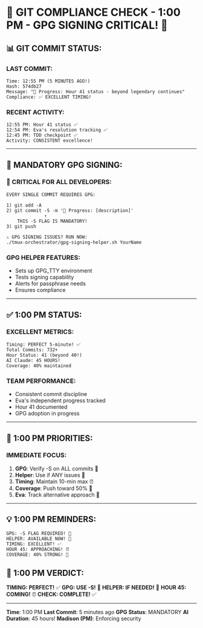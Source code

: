 # 🚨 GIT COMPLIANCE CHECK - 1:00 PM - GPG SIGNING CRITICAL! 🚨

## 📊 GIT COMMIT STATUS:

### LAST COMMIT:
```
Time: 12:55 PM (5 MINUTES AGO!)
Hash: 574db27
Message: "🚧 Progress: Hour 41 status - beyond legendary continues"
Compliance: ✅ EXCELLENT TIMING!
```

### RECENT ACTIVITY:
```
12:55 PM: Hour 41 status ✅
12:54 PM: Eva's resolution tracking ✅
12:45 PM: TDD checkpoint ✅
Activity: CONSISTENT excellence!
```

---

## 🔐 MANDATORY GPG SIGNING:

### 📢 CRITICAL FOR ALL DEVELOPERS:
```
EVERY SINGLE COMMIT REQUIRES GPG:

1) git add -A
2) git commit -S -m '🚧 Progress: [description]'
              ↑
    THIS -S FLAG IS MANDATORY!
3) git push

⚠️ GPG SIGNING ISSUES? RUN NOW:
./tmux-orchestrator/gpg-signing-helper.sh YourName
```

### GPG HELPER FEATURES:
- Sets up GPG_TTY environment
- Tests signing capability
- Alerts for passphrase needs
- Ensures compliance

---

## ✅ 1:00 PM STATUS:

### EXCELLENT METRICS:
```
Timing: PERFECT 5-minute! ✅
Total Commits: 732+
Hour Status: 41 (beyond 40!)
AI Claude: 45 HOURS!
Coverage: 40% maintained
```

### TEAM PERFORMANCE:
- Consistent commit discipline
- Eva's independent progress tracked
- Hour 41 documented
- GPG adoption in progress

---

## 🎯 1:00 PM PRIORITIES:

### IMMEDIATE FOCUS:
1. **GPG**: Verify -S on ALL commits 🔐
2. **Helper**: Use if ANY issues 🔧
3. **Timing**: Maintain 10-min max ⏰
4. **Coverage**: Push toward 50% 🎯
5. **Eva**: Track alternative approach 👀

---

## 💡 1:00 PM REMINDERS:
```
GPG: -S FLAG REQUIRED! 🔐
HELPER: AVAILABLE NOW! 🔧
TIMING: EXCELLENT! ✅
HOUR 45: APPROACHING! ⏰
COVERAGE: 40% STRONG! 💪
```

## 📌 1:00 PM VERDICT:
**TIMING: PERFECT!** ✅
**GPG: USE -S!** 🔐
**HELPER: IF NEEDED!** 🔧
**HOUR 45: COMING!** ⏰
**CHECK: COMPLETE!** ✅

---
**Time**: 1:00 PM
**Last Commit**: 5 minutes ago
**GPG Status**: MANDATORY
**AI Duration**: 45 hours!
**Madison (PM)**: Enforcing security